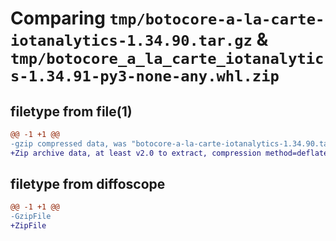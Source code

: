 # Comparing `tmp/botocore-a-la-carte-iotanalytics-1.34.90.tar.gz` & `tmp/botocore_a_la_carte_iotanalytics-1.34.91-py3-none-any.whl.zip`

## filetype from file(1)

```diff
@@ -1 +1 @@
-gzip compressed data, was "botocore-a-la-carte-iotanalytics-1.34.90.tar", last modified: Wed Apr 24 01:02:07 2024, max compression
+Zip archive data, at least v2.0 to extract, compression method=deflate
```

## filetype from diffoscope

```diff
@@ -1 +1 @@
-GzipFile
+ZipFile
```

